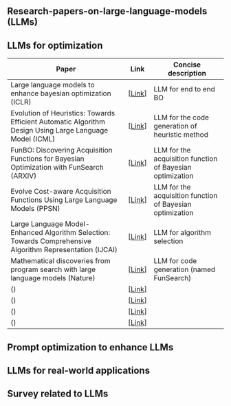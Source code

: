 ## Research-papers-on-large-language-models (LLMs)
## LLMs for optimization
| Paper                                                | Link                                                     |Concise description    |
|------------------------------------------------------|------------------------------------------------------------------|---------------------------------|
| Large language models to enhance bayesian optimization (ICLR) | [[Link](https://arxiv.org/pdf/2402.03921)]|LLM for end to end BO|
| Evolution of Heuristics: Towards Efficient Automatic Algorithm Design Using Large Language Model (ICML) | [[Link](https://openreview.net/pdf?id=BwAkaxqiLB)]|LLM for the code generation of heuristic method|
|  FunBO: Discovering Acquisition Functions for Bayesian Optimization with FunSearch (ARXIV)| [[Link](https://arxiv.org/pdf/2406.04824)]|LLM for the acquisition function of Bayesian optimization|
|  Evolve Cost-aware Acquisition Functions Using Large Language Models (PPSN) | [[Link](https://arxiv.org/pdf/2404.16906)]|LLM for the acquisition function of Bayesian optimization|
|Large Language Model-Enhanced Algorithm Selection: Towards Comprehensive Algorithm Representation (IJCAI)|[[Link](https://arxiv.org/html/2311.13184v2)]|LLM for algorithm selection|
| Mathematical discoveries from program search with large language models (Nature) | [[Link](https://www.nature.com/articles/s41586-023-06924-6_reference.pdf)]|LLM for code generation (named FunSearch)|
|  () | [[Link]()]|
|  () | [[Link]()]|
|  () | [[Link]()]|
|  () | [[Link]()]|
## Prompt optimization to enhance LLMs

## LLMs for real-world applications

## Survey related to LLMs
